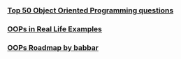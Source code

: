 

### [Top 50 Object Oriented Programming questions ](https://www.linkedin.com/feed/update/urn:li:activity:7045236063178539010?updateEntityUrn=urn%3Ali%3Afs_feedUpdate%3A%28V2%2Curn%3Ali%3Aactivity%3A7045236063178539010%29)

### [OOPs in Real Life Examples](https://www.linkedin.com/feed/update/urn:li:activity:7040555899786080256?updateEntityUrn=urn%3Ali%3Afs_feedUpdate%3A%28V2%2Curn%3Ali%3Aactivity%3A7040555899786080256%29)

### [OOPs Roadmap by babbar](https://whimsical.com/object-oriented-programming-cheatsheet-by-love-babbar-YbSgLatbWQ4R5paV7EgqFw "Do read misc")

